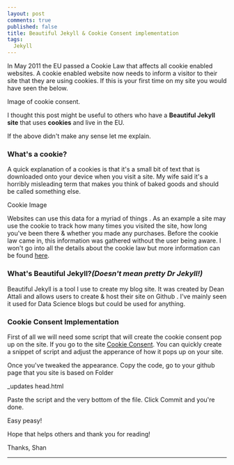```yaml
---
layout: post
comments: true
published: false
title: Beautiful Jekyll & Cookie Consent implementation
tags:
  Jekyll
---
```


In May 2011 the EU passed a Cookie Law that affects all cookie enabled websites.  A cookie enabled website now needs to inform a visitor to their site that they are using cookies. If this is your first time on my site you would have seen the below.

Image of cookie consent. 


I thought this post might be useful to others who have a **Beautiful Jekyll site** that uses **cookies** and live in the EU. 

If the above didn't make any sense let me explain.

### What's a cookie?

A quick explanation of a cookies is that it's a small bit of text that is downloaded onto your device when you visit a site. My wife said it's a horribly misleading term that makes you think of baked goods and should be called something else. 

Cookie Image

Websites can use this data for a myriad of things . As an example a site may use the cookie to track how many times you visited the site, how long you've been there & whether you made any purchases.  Before the cookie law came in, this information was gathered without the user being aware. I won't go into all the details about the cookie law but more information can be found [here](https://www.cookielaw.org/faq/#Whatsthecookielawallabout). 


### What's Beautiful Jekyll?*(Doesn't mean pretty Dr Jekyll!)*

Beautiful Jekyll is a tool I use to create my blog site. It was created by Dean Attali and allows users to create & host their site on Github . I've mainly seen it used for Data Science blogs but could be used for anything. 

### Cookie Consent Implementation


First of all we will need some script that will create the cookie consent pop up on the site. If you go to the site [Cookie Consent](https://cookieconsent.insites.com/download/). You can quickly create a snippet of script and adjust the apperance of how it pops up on your site. 

Once you've tweaked the appearance. Copy the code, go to your github page that you site is based on 
Folder

_updates
head.html

Paste the script and the very bottom of the file. Click Commit and you're done.

Easy peasy!

Hope that helps others and thank you for reading!

Thanks,
Shan


----------


